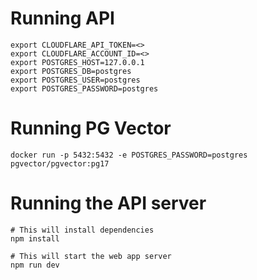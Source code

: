 # Running API
```
export CLOUDFLARE_API_TOKEN=<>
export CLOUDFLARE_ACCOUNT_ID=<>
export POSTGRES_HOST=127.0.0.1
export POSTGRES_DB=postgres
export POSTGRES_USER=postgres
export POSTGRES_PASSWORD=postgres
```

# Running PG Vector
`docker run -p 5432:5432 -e POSTGRES_PASSWORD=postgres pgvector/pgvector:pg17`

# Running the API server

```
# This will install dependencies
npm install
```

```
# This will start the web app server
npm run dev
```
